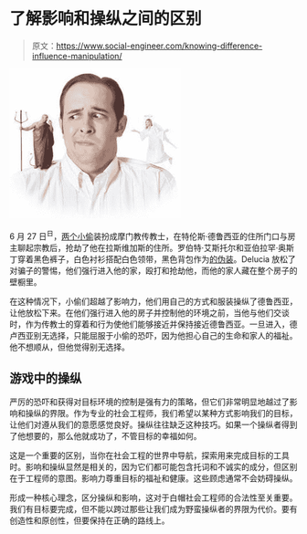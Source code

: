 # 了解影响和操纵之间的区别

> 原文：<https://www.social-engineer.com/knowing-difference-influence-manipulation/>

[![persuasion-vs-manipulation-300x262](img/6c18e34c85f2d691bc8c773d33410508.png)](https://www.social-engineer.com/wp-content/uploads/2013/09/persuasion-vs-manipulation-300x262.jpg)

6 月 27 日<sup>日</sup>，[两个小偷](https://www.cnn.com/2013/08/21/justice/missionaries-rob-vegas-home "Thieves")装扮成摩门教传教士，在特伦斯·德鲁西亚的住所门口与房主聊起宗教后，抢劫了他在拉斯维加斯的住所。罗伯特·艾斯托尔和亚伯拉罕·奥斯丁穿着黑色裤子，白色衬衫搭配白色领带，黑色背包作为[的伪装](https://www.lasvegassun.com/news/2013/aug/28/second-suspect-surrenders-case-robbers-posing-morm/ "Disguises")。Delucia 放松了对骗子的警惕，他们强行进入他的家，殴打和抢劫他，而他的家人藏在整个房子的壁橱里。

在这种情况下，小偷们超越了影响力，他们用自己的方式和服装操纵了德鲁西亚，让他放松下来。在他们强行进入他的房子并控制他的环境之前，当他与他们交谈时，作为传教士的穿着和行为使他们能够接近并保持接近德鲁西亚。一旦进入，德卢西亚别无选择，只能屈服于小偷的恐吓，因为他担心自己的生命和家人的福祉。他不想顺从，但他觉得别无选择。

## 游戏中的操纵

严厉的恐吓和获得对目标环境的控制是强有力的策略，但它们非常明显地越过了影响和操纵的界限。作为专业的社会工程师，我们希望以某种方式影响我们的目标，让他们对遵从我们的意愿感觉良好。操纵往往缺乏这种技巧。如果一个操纵者得到了他想要的，那么他就成功了，不管目标的幸福如何。

这是一个重要的区别，当你在社会工程的世界中导航，探索用来完成目标的工具时。影响和操纵显然是相关的，因为它们都可能包含托词和不诚实的成分，但区别在于工程师的意图。影响力尊重目标的福祉和健康。这些顾虑通常不会妨碍操纵。

形成一种核心理念，区分操纵和影响，这对于白帽社会工程师的合法性至关重要。我们有目标要完成，但不能以跨过那些让我们成为野蛮操纵者的界限为代价。要有创造性和原创性，但要保持在正确的路线上。